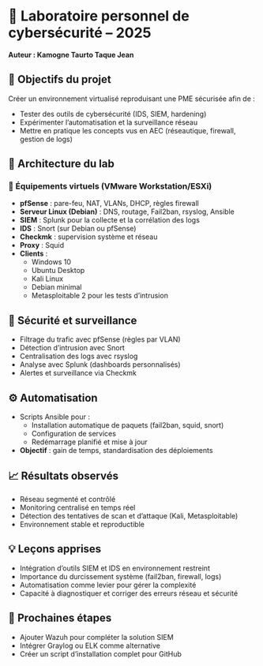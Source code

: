 # 🔐 Laboratoire personnel de cybersécurité – 2025
**Auteur : Kamogne Taurto Taque Jean**

## 🎯 Objectifs du projet
Créer un environnement virtualisé reproduisant une PME sécurisée afin de :  
- Tester des outils de cybersécurité (IDS, SIEM, hardening)  
- Expérimenter l’automatisation et la surveillance réseau  
- Mettre en pratique les concepts vus en AEC (réseautique, firewall, gestion de logs)

## 🧱 Architecture du lab  

### 🔧 Équipements virtuels (VMware Workstation/ESXi)
- **pfSense** : pare-feu, NAT, VLANs, DHCP, règles firewall  
- **Serveur Linux (Debian)** : DNS, routage, Fail2ban, rsyslog, Ansible  
- **SIEM** : Splunk pour la collecte et la corrélation des logs  
- **IDS** : Snort (sur Debian ou pfSense)  
- **Checkmk** : supervision système et réseau  
- **Proxy** : Squid  
- **Clients** :  
  - Windows 10  
  - Ubuntu Desktop  
  - Kali Linux  
  - Debian minimal  
  - Metasploitable 2 pour les tests d’intrusion

## 🔐 Sécurité et surveillance
- Filtrage du trafic avec pfSense (règles par VLAN)  
- Détection d’intrusion avec Snort  
- Centralisation des logs avec rsyslog  
- Analyse avec Splunk (dashboards personnalisés)  
- Alertes et surveillance via Checkmk

## ⚙️ Automatisation
- Scripts Ansible pour :  
  - Installation automatique de paquets (fail2ban, squid, snort)  
  - Configuration de services  
  - Redémarrage planifié et mise à jour  
- **Objectif** : gain de temps, standardisation des déploiements

## 📈 Résultats observés
- Réseau segmenté et contrôlé  
- Monitoring centralisé en temps réel  
- Détection des tentatives de scan et d’attaque (Kali, Metasploitable)  
- Environnement stable et reproductible

## 💡 Leçons apprises
- Intégration d’outils SIEM et IDS en environnement restreint  
- Importance du durcissement système (fail2ban, firewall, logs)  
- Automatisation comme levier pour gérer la complexité  
- Capacité à diagnostiquer et corriger des erreurs réseau et sécurité

## 📁 Prochaines étapes
- Ajouter Wazuh pour compléter la solution SIEM  
- Intégrer Graylog ou ELK comme alternative  
- Créer un script d’installation complet pour GitHub

